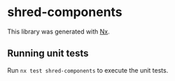 # shred-components

This library was generated with [Nx](https://nx.dev).

## Running unit tests

Run `nx test shred-components` to execute the unit tests.
